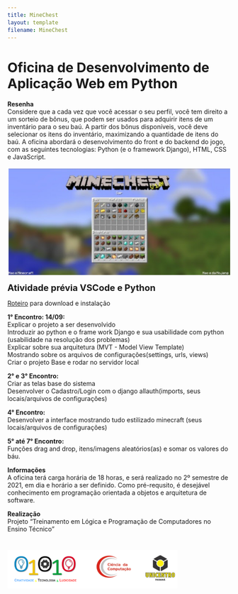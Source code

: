 ```yaml
---
title: MineChest
layout: template
filename: MineChest
--- 
```

<html>
<body>
<h1 style="font-size:30px">
Oficina de Desenvolvimento de Aplicação Web em Python
</h1>
	
<p>
<b style="font-weight: bold;">Resenha<br></b>
Considere que a cada vez que você acessar o seu perfil, você tem direito a um sorteio de bônus, que podem ser usados para adquirir itens de um inventário para o seu baú. 
A partir dos bônus disponíveis, você deve selecionar os itens do inventário, maximizando a quantidade de itens do baú.
A oficina abordará o desenvolvimento do front e do backend do jogo, com as seguintes tecnologias: Python (e o framework Django), HTML, CSS e JavaScript.	
</p>
	
<img src="images/image.png"/>	

<p>
	<b style="font-size:20px;">Atividade prévia VSCode e Python</b>
</p>
<p>
	<a href="https://e2pc.github.io/ProjectPage/AtividadePrevia">Roteiro</a> para download e instalação
</p>
	
<p>
<b style="font-weight: bold;">1° Encontro: 14/09:<br></b>
	Explicar o projeto a ser desenvolvido<br>
	Introduzir ao python e o frame work Django e sua usabilidade com python (usabilidade na resolução dos problemas)<br>
	Explicar sobre sua arquitetura (MVT -  Model View Template)<br>
	Mostrando sobre os arquivos de configurações(settings, urls, views)<br>
	Criar o projeto Base e rodar no servidor local<br>
</p>
	
<p>
<b style="font-weight: bold;">2° e 3° Encontro:<br></b>
	Criar as telas base do sistema<br>
	Desenvolver o Cadastro/Login com o django allauth(imports, seus locais/arquivos de configurações)<br>
</p>
	
<p>
<b style="font-weight: bold;">4° Encontro:<br></b>
	Desenvolver a interface mostrando tudo estilizado minecraft
	(seus locais/arquivos de configurações)<br>
</p>

<p>
<b style="font-weight: bold;">5° até 7° Encontro:<br></b>
	Funções drag and drop, itens/imagens aleatórios(as) e somar os valores do báu.<br>
</p>

	
<p>
<b style="font-weight: bold;">Informações<br></b>
A oficina terá carga horária de 18 horas, e será realizado no 2º semestre de 2021, em dia e horário a ser definido. Como pré-requsito, é desejável conhecimento em programação orientada a objetos e arquitetura de software.
</p>
	
<p>
<b style="font-weight: bold;">Realização<br></b>
Projeto “Treinamento em Lógica e Programação de Computadores no Ensino Técnico”
</p>
	
<img src="images/Captura de tela 2021-09-02 233925 (1).png" style="margin-top: 25px" width="384" height="86"/>
</body>
</html>
